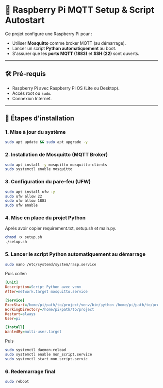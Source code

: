 # 📡 Raspberry Pi MQTT Setup & Script Autostart

Ce projet configure une Raspberry Pi pour :

- Utiliser **Mosquitto** comme broker MQTT (au démarrage).
- Lancer un script **Python automatiquement** au boot.
- S'assurer que les **ports MQTT (1883)** et **SSH (22)** sont ouverts.

---

## 🛠️ Pré-requis

- Raspberry Pi avec Raspberry Pi OS (Lite ou Desktop).
- Accès root ou `sudo`.
- Connexion Internet.

---

## 🚀 Étapes d'installation

### 1. Mise à jour du système

```bash
sudo apt update && sudo apt upgrade -y
```

### 2. Installation de Mosquitto (MQTT Broker)

```bash
sudo apt install -y mosquitto mosquitto-clients
sudo systemctl enable mosquitto
```

### 3. Configuration du pare-feu (UFW)

```bash
sudo apt install ufw -y
sudo ufw allow 22
sudo ufw allow 1883
sudo ufw enable
```

### 4. Mise en place du projet Python

Après avoir copier requirement.txt, setup.sh et main.py.

```bash
chmod +x setup.sh
./setup.sh
```

### 5. Lancer le script Python automatiquement au démarrage

```bash
sudo nano /etc/systemd/system/rasp.service
```

Puis coller:
```ini
[Unit]
Description=Script Python avec venv
After=network.target mosquitto.service

[Service]
ExecStart=/home/pi/path/to/project/venv/bin/python /home/pi/path/to/project/main.py
WorkingDirectory=/home/pi/path/to/project
Restart=always
User=pi

[Install]
WantedBy=multi-user.target
```

Puis
```bash
sudo systemctl daemon-reload
sudo systemctl enable mon_script.service
sudo systemctl start mon_script.servic
```

### 6. Redemarrage final

```bash
sudo reboot
```
